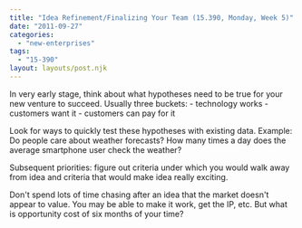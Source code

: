 ```yaml
---
title: "Idea Refinement/Finalizing Your Team (15.390, Monday, Week 5)"
date: "2011-09-27"
categories: 
  - "new-enterprises"
tags: 
  - "15-390"
layout: layouts/post.njk
---
```


In very early stage, think about what hypotheses need to be true for your new venture to succeed. Usually three buckets: - technology works - customers want it - customers can pay for it

Look for ways to quickly test these hypotheses with existing data. Example: Do people care about weather forecasts? How many times a day does the average smartphone user check the weather?

Subsequent priorities: figure out criteria under which you would walk away from idea and criteria that would make idea really exciting.

Don't spend lots of time chasing after an idea that the market doesn't appear to value. You may be able to make it work, get the IP, etc. But what is opportunity cost of six months of your time?
